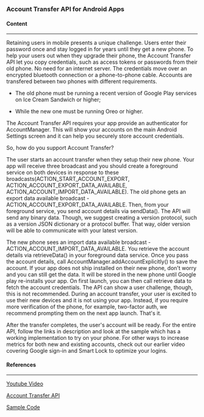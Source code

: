 ### Account Transfer API for Android Apps

#### Content
***
Retaining users in mobile presents a unique challenge. Users enter their password once and stay logged in for years until they get a new phone. To help your users out when they upgrade their phone, the Account Transfer API let you copy credentials, such as access tokens or passwords from their old phone. No need for an internet server. The credentials move over an encrypted bluetooth connection or a phone-to-phone cable. Accounts are transfered between two phones with different requirements. 

+ The old phone must be running a recent version of Google Play services on Ice Cream Sandwich or higher;

+ While the new one must be running Oreo or higher.

The Account Transfer API requires your app provide an authenticator for AccountManager. This will show your accounts on the main Android Settings screen and it can help you securely store account credentials.

So, how do you support Account Transfer?

The user starts an account transfer when they setup their new phone. Your app will receive three broadcast and you should create a foreground service on both devices in response to these broadcasts(ACTION_START_ACCOUNT_EXPORT, ACTION_ACCOUNT_EXPORT_DATA_AVAILABLE, ACTION_ACCOUNT_IMPORT_DATA_AVAILABLE). The old phone gets an export data available broadcast - ACTION_ACCOUNT_EXPORT_DATA_AVAILABLE. Then, from your foreground service, you send account details via sendData(). The API will send any binary data. Though, we suggest creating a version protocol, such as a version JSON dictionary or a protocol buffer. That way, older version will be able to communicate with your latest version. 

The new phone sees an import data available broadcast - ACTION_ACCOUNT_IMPORT_DATA_AVAILABLE. You retrieve the account details via retrieveData() in your foreground data service. Once you pass the account details, call AccountManager.addAccountExplicitly() to save the account. If your app does not ship installed on their new phone, don't worry and you can still get the data. It will be stored in the new phone until Google play re-installs your app. On first launch, you can then call retrieve data to fetch the account credentials. The API can show a user challenge, though, this is not recommended. During an account transfer, your user is excited to use their new devices and it is not using your app. Instead, if you require more verification of the phone, for example, two-factor auth, we recommend prompting them on the next app launch. That's it. 

After the transfer completes, the user's account will be ready. For the entire API, follow the links in description and look at the sample which has a working implementation to try on your phone. For other ways to increase metrics for both new and existing accounts, check out our earlier video covering Google sign-in and Smart Lock to optimize your logins.

#### References
***
[Youtube Video](https://www.youtube.com/watch?v=Gtp2oHGBqNY)

[Account Transfer API](https://goo.gl/7r63Pv)

[Sample Code](https://goo.gl/5wLPYk)